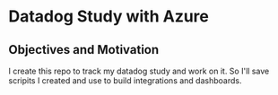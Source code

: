 # Datadog Study with Azure

## Objectives and Motivation

I create this repo to track my datadog study and work on it. So I'll save scripits I created and use to build integrations and dashboards.
